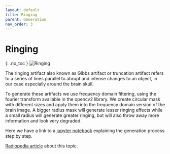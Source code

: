 ```yaml
---
layout: default
title: Ringing
parent: Generation
nav_order: 3
---
```


# Ringing
{: .no_toc }
![Ringing](ringing.png)

The ringing artifact also known as Gibbs artifact or truncation artifact refers to a series of lines parallel to abrupt and intense changes to an object, in our case especially around the brain skull.

To generate these artifacts we use frequency domain filtering, using the fourier transform  available in the opencv2 library. We create circular mask with different sizes and apply them into the frequency domain version of the brain image. A bigger radius mask will generate lesser ringing effects while a small radius will generate greater ringing, but will also throw away more information and look very degraded.

Here we have a link to a [jupyter notebook](https://drive.google.com/file/d/1s6KwHVKDCLFJTlwh7PDBxq43bFBnR_Bf/view?usp=sharing) explaining the generation process step by step.

[Radiopedia article](https://radiopaedia.org/articles/gibbs-and-truncation-artifacts?lang=us) about this topic.